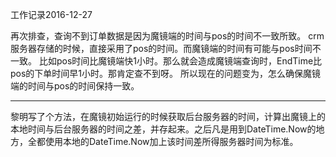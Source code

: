 工作记录2016-12-27

再次排查，查询不到订单数据是因为魔镜端的时间与pos的时间不一致所致。
crm服务器存储的时候，直接采用了pos的时间。而魔镜端的时间有可能与pos时间不一致。
比如pos时间比魔镜端快1小时。那么就会造成魔镜端查询时，EndTime比pos的下单时间早1小时。那肯定查不到呀。
所以现在的问题变为，怎么确保魔镜端的时间与pos的时间保持一致。

----

黎明写了个方法，在魔镜初始运行的时候获取后台服务器的时间，计算出魔镜上的本地时间与后台服务器的时间之差，并存起来。之后凡是用到DateTime.Now的地方，全都使用本地的DateTime.Now加上该时间差所得服务器时间为标准。